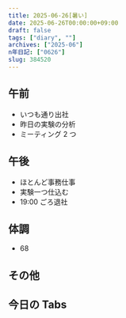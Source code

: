 ```yaml
---
title: 2025-06-26[暑い]
date: 2025-06-26T00:00:00+09:00
draft: false
tags: ["diary", ""]
archives: ["2025-06"]
n年日記: ["0626"]
slug: 384520
---
```


## 午前

- いつも通り出社
- 昨日の実験の分析
- ミーティング 2 つ

## 午後

- ほとんど事務仕事
- 実験一つ仕込む
- 19:00 ごろ退社

## 体調

- 68

## その他

## 今日の Tabs
